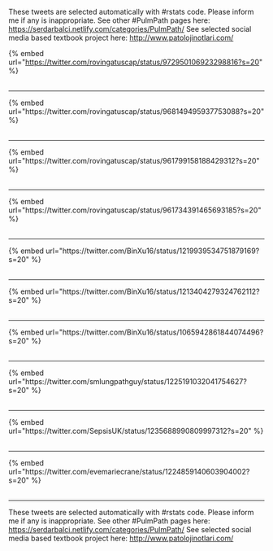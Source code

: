 

These tweets are selected automatically with #rstats code. Please inform me if any is inappropriate.
See other #PulmPath pages here: https://serdarbalci.netlify.com/categories/PulmPath/ 
See selected social media based textbook project here: http://www.patolojinotlari.com/

{% embed url="https://twitter.com/rovingatuscap/status/972950106923298816?s=20" %}<br>
<br>
<hr>
{% embed url="https://twitter.com/rovingatuscap/status/968149495937753088?s=20" %}<br>
<br>
<hr>
{% embed url="https://twitter.com/rovingatuscap/status/961799158188429312?s=20" %}<br>
<br>
<hr>
{% embed url="https://twitter.com/rovingatuscap/status/961734391465693185?s=20" %}<br>
<br>
<hr>
{% embed url="https://twitter.com/BinXu16/status/1219939534751879169?s=20" %}<br>
<br>
<hr>
{% embed url="https://twitter.com/BinXu16/status/1213404279324762112?s=20" %}<br>
<br>
<hr>
{% embed url="https://twitter.com/BinXu16/status/1065942861844074496?s=20" %}<br>
<br>
<hr>
{% embed url="https://twitter.com/smlungpathguy/status/1225191032041754627?s=20" %}<br>
<br>
<hr>
{% embed url="https://twitter.com/SepsisUK/status/1235688990809997312?s=20" %}<br>
<br>
<hr>
{% embed url="https://twitter.com/evemariecrane/status/1224859140603904002?s=20" %}<br>
<br>
<hr>


These tweets are selected automatically with #rstats code. Please inform me if any is inappropriate.
See other #PulmPath pages here: https://serdarbalci.netlify.com/categories/PulmPath/ 
See selected social media based textbook project here: http://www.patolojinotlari.com/
